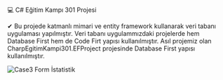 💻 C# Eğitim Kampı 301 Projesi

✔ Bu projede katmanlı mimari ve entity framework kullanarak veri tabanı uygulaması yapılmıştır.
Veri tabanı uygulammızdaki projelerde hem Database First hem de Code Firt yapısı kullanılmıştır.
Asıl projemiz olan CharpEgitimKampi301.EFProject projesinde Database First yapısı kullanılmıştır.


![Case3 Form İstatistik](https://github.com/user-attachments/assets/7c0978f5-aeef-4ba0-9581-9ef6170ce80a)
